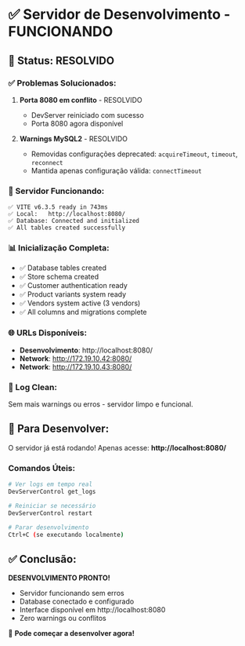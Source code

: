 # ✅ Servidor de Desenvolvimento - FUNCIONANDO

## 🎉 **Status: RESOLVIDO**

### **✅ Problemas Solucionados:**

1. **Porta 8080 em conflito** - RESOLVIDO
   - DevServer reiniciado com sucesso
   - Porta 8080 agora disponível

2. **Warnings MySQL2** - RESOLVIDO
   - Removidas configurações deprecated: `acquireTimeout`, `timeout`, `reconnect`
   - Mantida apenas configuração válida: `connectTimeout`

### **🚀 Servidor Funcionando:**

```
✅ VITE v6.3.5 ready in 743ms
✅ Local:   http://localhost:8080/
✅ Database: Connected and initialized
✅ All tables created successfully
```

### **📊 Inicialização Completa:**

- ✅ Database tables created
- ✅ Store schema created
- ✅ Customer authentication ready
- ✅ Product variants system ready
- ✅ Vendors system active (3 vendors)
- ✅ All columns and migrations complete

### **🌐 URLs Disponíveis:**

- **Desenvolvimento**: http://localhost:8080/
- **Network**: http://172.19.10.42:8080/
- **Network**: http://172.19.10.43:8080/

### **🔧 Log Clean:**

Sem mais warnings ou erros - servidor limpo e funcional.

## 🎯 **Para Desenvolver:**

O servidor já está rodando! Apenas acesse:
**http://localhost:8080/**

### **Comandos Úteis:**

```bash
# Ver logs em tempo real
DevServerControl get_logs

# Reiniciar se necessário
DevServerControl restart

# Parar desenvolvimento
Ctrl+C (se executando localmente)
```

## ✅ **Conclusão:**

**DESENVOLVIMENTO PRONTO!** 
- Servidor funcionando sem erros
- Database conectado e configurado
- Interface disponível em http://localhost:8080
- Zero warnings ou conflitos

🎉 **Pode começar a desenvolver agora!**
